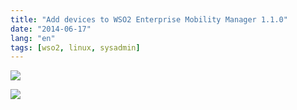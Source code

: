 ```yaml
---
title: "Add devices to WSO2 Enterprise Mobility Manager 1.1.0"
date: "2014-06-17"
lang: "en"
tags: [wso2, linux, sysadmin]
---
```


![](http://i.imgur.com/OvJsi27.png)

![](http://i.imgur.com/1BbDpLZ.png)
